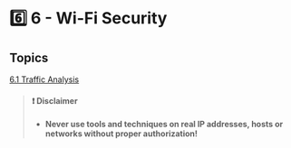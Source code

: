 # 6️⃣ 6 - ​Wi-Fi Security

## Topics

[6.1 Traffic Analysis](6.1-change-it.md)

> #### ❗ Disclaimer
>
> * **Never use tools and techniques on real IP addresses, hosts or networks without proper authorization!**
